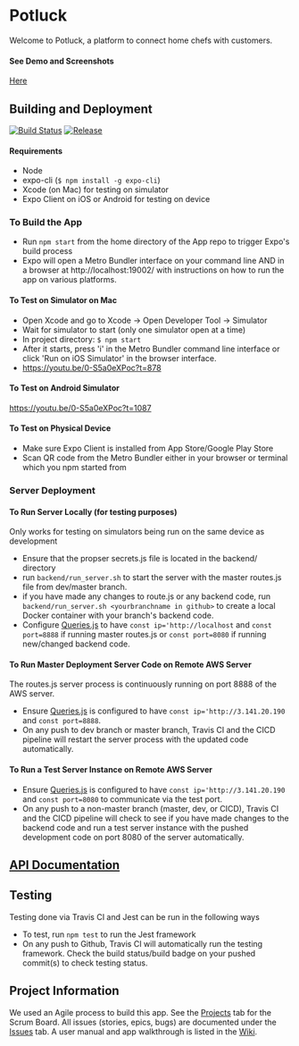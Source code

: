 # Potluck

Welcome to Potluck, a platform to connect home chefs with customers.
#### See Demo and Screenshots
[Here](https://github.com/brendon-ng/16/wiki)

## Building and Deployment
[![Build Status](https://travis-ci.com/cs130-w21/16.svg?branch=master)](https://travis-ci.com/cs130-w21/16)
[![Release](https://img.shields.io/github/v/release/cs130-w21/template?label=release)](https://github.com/cs130-w21/16/releases/latest)

#### Requirements

- Node
- expo-cli (`$ npm install -g expo-cli`)
- Xcode (on Mac) for testing on simulator
- Expo Client on iOS or Android for testing on device

### To Build the App

- Run `npm start` from the home directory of the App repo to trigger Expo's build process
- Expo will open a Metro Bundler interface on your command line AND in a browser at http://localhost:19002/ with instructions on how to run the app on various platforms.

#### To Test on Simulator on Mac

- Open Xcode and go to Xcode -> Open Developer Tool -> Simulator
- Wait for simulator to start (only one simulator open at a time)
- In project directory: `$ npm start` 
- After it starts, press 'i' in the Metro Bundler command line interface or click 'Run on iOS Simulator' in the browser interface.
- https://youtu.be/0-S5a0eXPoc?t=878

#### To Test on Android Simulator

https://youtu.be/0-S5a0eXPoc?t=1087

#### To Test on Physical Device

- Make sure Expo Client is installed from App Store/Google Play Store
- Scan QR code from the Metro Bundler either in your browser or terminal which you npm started from

### Server Deployment
#### To Run Server Locally (for testing purposes)

Only works for testing on simulators being run on the same device as development
- Ensure that the propser secrets.js file is located in the backend/ directory
- run `backend/run_server.sh` to start the server with the master routes.js file from dev/master branch.
- if you have made any changes to route.js or any backend code, run `backend/run_server.sh <yourbranchname in github>` to create a local Docker container with your branch's backend code.
- Configure [Queries.js](https://github.com/cs130-w21/16/blob/master/app/util/Queries.js) to have `const ip='http://localhost` and `const port=8888` if running master routes.js or `const port=8080` if running new/changed backend code.

#### To Run Master Deployment Server Code on Remote AWS Server
The routes.js server process is continuously running on port 8888 of the AWS server.
- Ensure [Queries.js](https://github.com/cs130-w21/16/blob/master/app/util/Queries.js) is configured to have `const ip='http://3.141.20.190` and `const port=8888`.
- On any push to dev branch or master branch, Travis CI and the CICD pipeline will restart the server process with the updated code automatically.

#### To Run a Test Server Instance on Remote AWS Server
- Ensure [Queries.js](https://github.com/cs130-w21/16/blob/master/app/util/Queries.js) is configured to have `const ip='http://3.141.20.190` and `const port=8080` to communicate via the test port.
- On any push to a non-master branch (master, dev, or CICD), Travis CI and the CICD pipeline will check to see if you have made changes to the backend code and run a test server instance with the pushed development code on port 8080 of the server automatically.

## [API Documentation](https://cs130-w21.github.io/16/)

## Testing
Testing done via Travis CI and Jest can be run in the following ways
- To test, run `npm test` to run the Jest framework
- On any push to Github, Travis CI will automatically run the testing framework. Check the build status/build badge on your pushed commit(s) to check testing status.

## Project Information
We used an Agile process to build this app. See the [Projects](https://github.com/cs130-w21/16/projects) tab for the Scrum Board. All issues (stories, epics, bugs) are documented under the [Issues](https://github.com/cs130-w21/16/issues) tab. A user manual and app walkthrough is listed in the [Wiki](https://github.com/cs130-w21/16/wiki).
